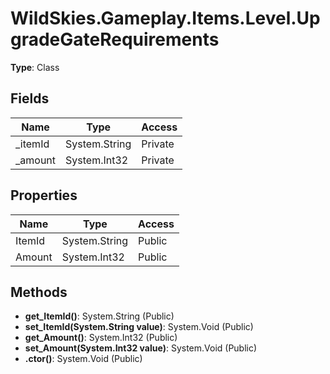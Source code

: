 ﻿# WildSkies.Gameplay.Items.Level.UpgradeGateRequirements

**Type**: Class

## Fields

| Name | Type | Access |
|------|------|--------|
| _itemId | System.String | Private |
| _amount | System.Int32 | Private |

## Properties

| Name | Type | Access |
|------|------|--------|
| ItemId | System.String | Public |
| Amount | System.Int32 | Public |

## Methods

- **get_ItemId()**: System.String (Public)
- **set_ItemId(System.String value)**: System.Void (Public)
- **get_Amount()**: System.Int32 (Public)
- **set_Amount(System.Int32 value)**: System.Void (Public)
- **.ctor()**: System.Void (Public)

